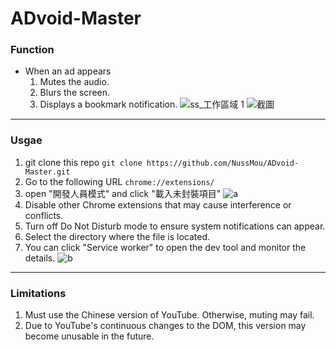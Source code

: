 # ADvoid-Master
### Function
- When an ad appears
    1. Mutes the audio.
    2. Blurs the screen.
    3. Displays a bookmark notification.
![ss_工作區域 1](https://hackmd.io/_uploads/HkNwyBSLp.png)
![截圖](https://hackmd.io/_uploads/H1Q_krH8T.png)

---
### Usgae
1. git clone this repo
    `git clone https://github.com/NussMou/ADvoid-Master.git`
2. Go to the following URL `chrome://extensions/`
3. open "開發人員模式" and click "載入未封裝項目"
    ![a](https://hackmd.io/_uploads/HJAVZ8r86.png)
4. Disable other Chrome extensions that may cause interference or conflicts.
5. Turn off Do Not Disturb mode to ensure system notifications can appear.
6. Select the directory where the file is located.
7. You can click "Service worker" to open the dev tool and monitor the details.
    ![b](https://hackmd.io/_uploads/B1fZGUH8a.png)

---
### Limitations
1. Must use the Chinese version of YouTube. Otherwise, muting may fail.
2. Due to YouTube's continuous changes to the DOM, this version may become unusable in the future.

